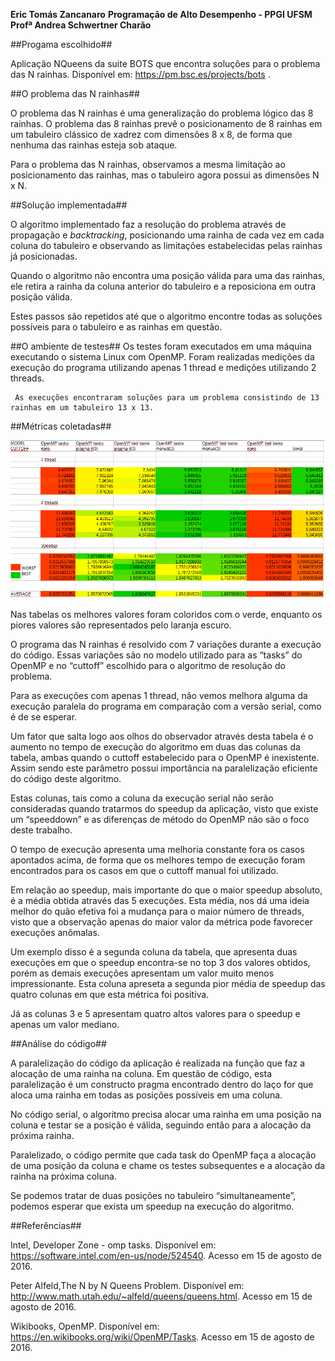 ﻿**Eric Tomás Zancanaro**
**Programação de Alto Desempenho - PPGI UFSM**
**Profª Andrea Schwertner Charão**




##Progama escolhido##

Aplicação NQueens da suite BOTS que encontra soluções para o problema das N rainhas. Disponível em: https://pm.bsc.es/projects/bots .

##O problema das N rainhas##
        
O problema das N rainhas é uma generalização do problema lógico das 8 rainhas. O problema das 8 rainhas prevê o posicionamento de 8 rainhas em um tabuleiro clássico de xadrez com dimensões 8 x 8, de forma que nenhuma das rainhas esteja sob ataque.

Para o problema das N rainhas, observamos a mesma limitação ao posicionamento das rainhas, mas o tabuleiro agora possui as dimensões N x N.


##Solução implementada##

 O algoritmo implementado faz a resolução do problema através de propagação e *backtracking*, posicionando uma rainha de cada vez em cada coluna do tabuleiro e observando as limitações estabelecidas pelas rainhas já posicionadas.
 
 Quando o algoritmo não encontra uma posição válida para uma das rainhas, ele retira a rainha da coluna anterior do tabuleiro e a reposiciona em outra posição válida.
        
 Estes passos são repetidos até que o algoritmo encontre todas as soluções possíveis para o tabuleiro e as rainhas em questão.


##O ambiente de testes##
Os testes foram executados em uma máquina executando o sistema Linux com OpenMP. Foram realizadas medições da execução do programa utilizando apenas 1 thread e medições utilizando 2 threads.
        
     As execuções encontraram soluções para um problema consistindo de 13 rainhas em um tabuleiro 13 x 13.


##Métricas coletadas##

![metricas](metricas.png "Tempos de execução em segundos e Speedup")

Nas tabelas os melhores valores foram coloridos com o verde, enquanto os piores valores são representados pelo laranja escuro.
        
O programa das N rainhas é resolvido com 7 variações durante a execução do código. Essas variações são no modelo utilizado para as “tasks” do OpenMP e no “cuttoff” escolhido para o algoritmo de resolução do problema.
        
Para as execuções com apenas 1 thread, não vemos melhora alguma da execução paralela do programa em comparação com a versão serial, como é de se esperar.
        
Um fator que salta logo aos olhos do observador através desta tabela é o aumento no tempo de execução do algoritmo em duas das colunas da tabela, ambas quando o cuttoff estabelecido para o OpenMP é inexistente. Assim sendo este parâmetro possui importância na paralelização eficiente do código deste algoritmo.
        
Estas colunas, tais como a coluna da execução serial não serão consideradas quando tratarmos do speedup da aplicação, visto que existe um “speeddown” e as diferenças de método do OpenMP não são o foco deste trabalho.
        
O tempo de execução apresenta uma melhoria constante fora os casos apontados acima, de forma que os melhores tempo de execução foram encontrados para os casos em que o cuttoff manual foi utilizado.

Em relação ao speedup, mais importante do que o maior speedup absoluto, é a média obtida através das 5 execuções. Esta média, nos dá uma ideia melhor do quão efetiva foi a mudança para o maior número de threads, visto que a observação apenas do maior valor da métrica pode favorecer execuções anômalas.
       
Um exemplo disso é a segunda coluna da tabela, que apresenta duas execuções em que o speedup encontra-se no top 3 dos valores obtidos, porém as demais execuções apresentam um valor muito menos impressionante. Esta coluna apreseta a segunda pior média de speedup das quatro colunas em que esta métrica foi positiva.

Já as colunas 3 e 5 apresentam quatro altos valores para o speedup e apenas um valor mediano.

        
##Análise do código##
        
A paralelização do código da aplicação é realizada na função que faz a alocação de uma rainha na coluna. Em questão de código, esta paralelização é um constructo pragma encontrado dentro do laço for que aloca uma rainha em todas as posições possíveis em uma coluna.
        
No código serial, o algoritmo precisa alocar uma rainha em uma posição na coluna e testar se a posição é válida, seguindo então para a alocação da próxima rainha.
        
Paralelizado, o código permite que cada task do OpenMP faça a alocação de uma posição da coluna e chame os testes subsequentes e a alocação da rainha na próxima coluna.
        
Se podemos tratar de duas posições no tabuleiro “simultaneamente”, podemos esperar que exista um speedup na execução do algoritmo.


##Referências##

Intel, Developer Zone - omp tasks. Disponível em: https://software.intel.com/en-us/node/524540. Acesso em 15 de agosto de 2016.

Peter Alfeld,The N by N Queens Problem. Disponível em: http://www.math.utah.edu/~alfeld/queens/queens.html. Acesso em 15 de agosto de 2016.

Wikibooks, OpenMP. Disponível em:
https://en.wikibooks.org/wiki/OpenMP/Tasks. Acesso em 15 de agosto de 2016.
